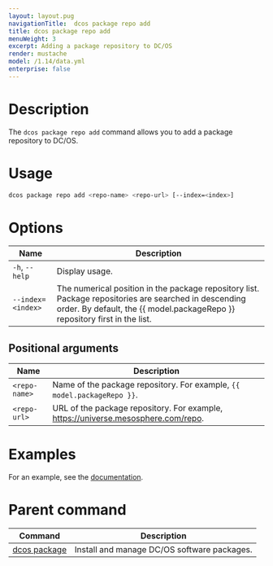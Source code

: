 ```yaml
---
layout: layout.pug
navigationTitle:  dcos package repo add
title: dcos package repo add
menuWeight: 3
excerpt: Adding a package repository to DC/OS
render: mustache
model: /1.14/data.yml
enterprise: false
---
```


# Description
The `dcos package repo add` command allows you to add a package repository to DC/OS.

# Usage

```bash
dcos package repo add <repo-name> <repo-url> [--index=<index>]
```

# Options

| Name | Description |
|---------|-------------|
| `-h`, `--help` | Display usage. |
| `--index=<index>`   | The numerical position in the package repository list. Package repositories are searched in descending order. By default, the {{ model.packageRepo }} repository first in the list. |

## Positional arguments

| Name |  Description |
|---------|-------------|
| `<repo-name>`   |   Name of the package repository. For example, `{{ model.packageRepo }}`. |
| `<repo-url>`   |   URL of the package repository. For example, https://universe.mesosphere.com/repo. |


# Examples

For an example, see the [documentation](/mesosphere/dcos/1.14/administering-clusters/repo/).

# Parent command

| Command | Description |
|---------|-------------|
| [dcos package](/mesosphere/dcos/1.14/cli/command-reference/dcos-package/)   | Install and manage DC/OS software packages. |
